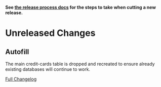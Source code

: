 **See [the release process docs](docs/howtos/cut-a-new-release.md) for the steps to take when cutting a new release.**

# Unreleased Changes

## Autofill

The main credit-cards table is dropped and recreated to ensure already existing
databases will continue to work.

[Full Changelog](https://github.com/mozilla/application-services/compare/v75.1.0...main)
